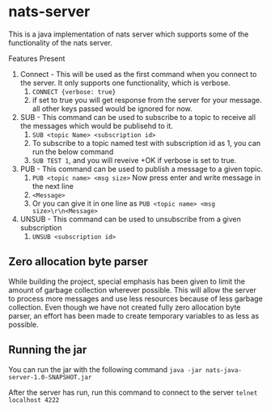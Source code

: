 # nats-server

This is a java implementation of nats server which supports some of the functionality of the nats server.

Features Present
1. Connect - This will be used as the first command when you connect to the server. It only supports one functionality, which is verbose.
   1. `CONNECT {verbose: true}`
   2. if set to true you will get response from the server for your message. all other keys passed would be ignored for now.
2. SUB - This command can be used to subscribe to a topic to receive all the messages which would be publisehd to it.
   1. `SUB <topic Name> <subscription id>`
   2. To subscribe to a topic named test with subscription id as 1, you can run the below command
   3. `SUB TEST 1`, and you will reveive +OK if verbose is set to true.
3. PUB - This command can be used to publish a message to a given topic.
   1. `PUB <topic name> <msg size>` Now press enter and write message in the next line
   2. `<Message>`
   3. Or you can give it in one line as `PUB <topic name> <msg size>\r\n<Message>`
4. UNSUB - This command can be used to unsubscribe from a given subscription
   1. `UNSUB <subscription id>`

## Zero allocation byte parser
While building the project, special emphasis has been given to limit the amount of garbage collection wherever possible.
This will allow the server to process more messages and use less resources because of less garbage collection.
Even though we have not created fully zero allocation byte parser, an effort has been made to create temporary variables to as less as possible.

## Running the jar
You can run the jar with the following command
`java -jar nats-java-server-1.0-SNAPSHOT.jar`

After the server has run, run this command to connect to the server
`telnet localhost 4222`
